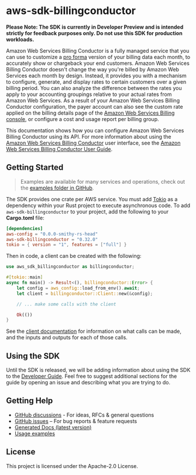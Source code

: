 # aws-sdk-billingconductor

**Please Note: The SDK is currently in Developer Preview and is intended strictly for
feedback purposes only. Do not use this SDK for production workloads.**

Amazon Web Services Billing Conductor is a fully managed service that you can use to customize a [pro forma](https://docs.aws.amazon.com/billingconductor/latest/userguide/understanding-eb.html#eb-other-definitions) version of your billing data each month, to accurately show or chargeback your end customers. Amazon Web Services Billing Conductor doesn't change the way you're billed by Amazon Web Services each month by design. Instead, it provides you with a mechanism to configure, generate, and display rates to certain customers over a given billing period. You can also analyze the difference between the rates you apply to your accounting groupings relative to your actual rates from Amazon Web Services. As a result of your Amazon Web Services Billing Conductor configuration, the payer account can also see the custom rate applied on the billing details page of the [Amazon Web Services Billing console](https://console.aws.amazon.com/billing), or configure a cost and usage report per billing group.

This documentation shows how you can configure Amazon Web Services Billing Conductor using its API. For more information about using the [Amazon Web Services Billing Conductor](https://console.aws.amazon.com/billingconductor/) user interface, see the [Amazon Web Services Billing Conductor User Guide](https://docs.aws.amazon.com/billingconductor/latest/userguide/what-is-billingconductor.html).

## Getting Started

> Examples are available for many services and operations, check out the
> [examples folder in GitHub](https://github.com/awslabs/aws-sdk-rust/tree/main/examples).

The SDK provides one crate per AWS service. You must add [Tokio](https://crates.io/crates/tokio)
as a dependency within your Rust project to execute asynchronous code. To add `aws-sdk-billingconductor` to
your project, add the following to your **Cargo.toml** file:

```toml
[dependencies]
aws-config = "0.0.0-smithy-rs-head"
aws-sdk-billingconductor = "0.32.0"
tokio = { version = "1", features = ["full"] }
```

Then in code, a client can be created with the following:

```rust
use aws_sdk_billingconductor as billingconductor;

#[tokio::main]
async fn main() -> Result<(), billingconductor::Error> {
    let config = aws_config::load_from_env().await;
    let client = billingconductor::Client::new(&config);

    // ... make some calls with the client

    Ok(())
}
```

See the [client documentation](https://docs.rs/aws-sdk-billingconductor/latest/aws_sdk_billingconductor/client/struct.Client.html)
for information on what calls can be made, and the inputs and outputs for each of those calls.

## Using the SDK

Until the SDK is released, we will be adding information about using the SDK to the
[Developer Guide](https://docs.aws.amazon.com/sdk-for-rust/latest/dg/welcome.html). Feel free to suggest
additional sections for the guide by opening an issue and describing what you are trying to do.

## Getting Help

* [GitHub discussions](https://github.com/awslabs/aws-sdk-rust/discussions) - For ideas, RFCs & general questions
* [GitHub issues](https://github.com/awslabs/aws-sdk-rust/issues/new/choose) – For bug reports & feature requests
* [Generated Docs (latest version)](https://awslabs.github.io/aws-sdk-rust/)
* [Usage examples](https://github.com/awslabs/aws-sdk-rust/tree/main/examples)

## License

This project is licensed under the Apache-2.0 License.


